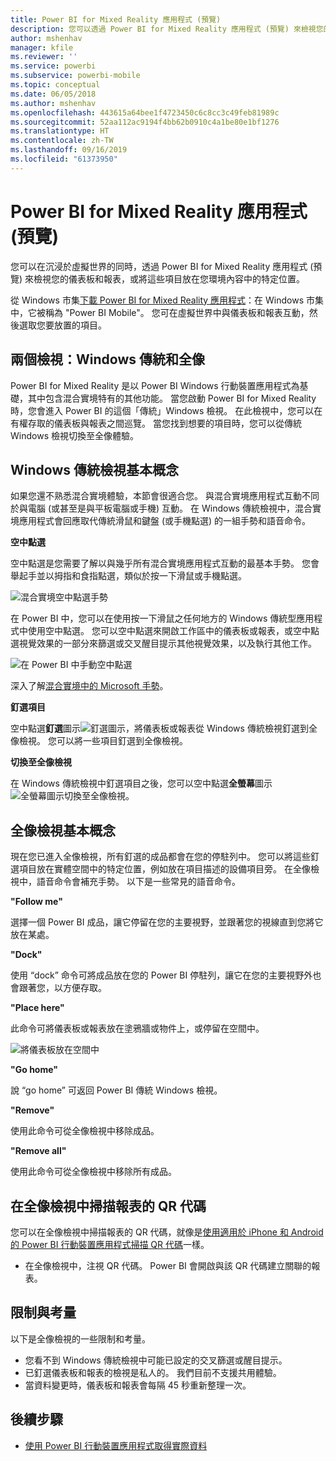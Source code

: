 ```yaml
---
title: Power BI for Mixed Reality 應用程式 (預覽)
description: 您可以透過 Power BI for Mixed Reality 應用程式 (預覽) 來檢視您的儀表板和報表，沉浸在虛擬世界或您的環境內容中。
author: mshenhav
manager: kfile
ms.reviewer: ''
ms.service: powerbi
ms.subservice: powerbi-mobile
ms.topic: conceptual
ms.date: 06/05/2018
ms.author: mshenhav
ms.openlocfilehash: 443615a64bee1f4723450c6c8cc3c49feb81989c
ms.sourcegitcommit: 52aa112ac9194f4bb62b0910c4a1be80e1bf1276
ms.translationtype: HT
ms.contentlocale: zh-TW
ms.lasthandoff: 09/16/2019
ms.locfileid: "61373950"
---
```

# <a name="power-bi-for-mixed-reality-app-preview"></a>Power BI for Mixed Reality 應用程式 (預覽)
您可以在沉浸於虛擬世界的同時，透過 Power BI for Mixed Reality 應用程式 (預覽) 來檢視您的儀表板和報表，或將這些項目放在您環境內容中的特定位置。 

從 Windows 市集[下載 Power BI for Mixed Reality 應用程式](https://www.microsoft.com/p/power-bi-mobile/9nblgggzlxn1?activetab=pivot%3aoverviewtab)：在 Windows 市集中，它被稱為 "Power BI Mobile"。 您可在虛擬世界中與儀表板和報表互動，然後選取您要放置的項目。 

## <a name="two-views-windows-classic-and-holographic"></a>兩個檢視：Windows 傳統和全像

Power BI for Mixed Reality 是以 Power BI Windows 行動裝置應用程式為基礎，其中包含混合實境特有的其他功能。 當您啟動 Power BI for Mixed Reality 時，您會進入 Power BI 的這個「傳統」Windows 檢視。 在此檢視中，您可以在有權存取的儀表板與報表之間巡覽。 當您找到想要的項目時，您可以從傳統 Windows 檢視切換至全像體驗。 


## <a name="windows-classic-view-basics"></a>Windows 傳統檢視基本概念

如果您還不熟悉混合實境體驗，本節會很適合您。 與混合實境應用程式互動不同於與電腦 (或甚至是與平板電腦或手機) 互動。 在 Windows 傳統檢視中，混合實境應用程式會回應取代傳統滑鼠和鍵盤 (或手機點選) 的一組手勢和語音命令。 

**空中點選**

空中點選是您需要了解以與幾乎所有混合實境應用程式互動的最基本手勢。 您會舉起手並以拇指和食指點選，類似於按一下滑鼠或手機點選。  

![混合實境空中點選手勢](./media/mobile-mixed-reality-app/power-bi-hololens-airtap.png)

在 Power BI 中，您可以在使用按一下滑鼠之任何地方的 Windows 傳統型應用程式中使用空中點選。 您可以空中點選來開啟工作區中的儀表板或報表，或空中點選視覺效果的一部分來篩選或交叉醒目提示其他視覺效果，以及執行其他工作。

![在 Power BI 中手動空中點選](./media/mobile-mixed-reality-app/power-bi-hololens-airtap-hand.png) 

深入了解[混合實境中的 Microsoft 手勢](https://developer.microsoft.com/windows/mixed-reality/gestures)。

**釘選項目** 

空中點選**釘選**圖示![釘選圖示](./media/mobile-mixed-reality-app/power-bi-hololens-pin.png)，將儀表板或報表從 Windows 傳統檢視釘選到全像檢視。 您可以將一些項目釘選到全像檢視。 

**切換至全像檢視**

在 Windows 傳統檢視中釘選項目之後，您可以空中點選**全螢幕**圖示![全螢幕圖示](./media/mobile-mixed-reality-app/power-bi-hololens-fullscreen.png)切換至全像檢視。 


## <a name="holographic-view-basics"></a>全像檢視基本概念

現在您已進入全像檢視，所有釘選的成品都會在您的停駐列中。 您可以將這些釘選項目放在實體空間中的特定位置，例如放在項目描述的設備項目旁。 在全像檢視中，語音命令會補充手勢。 以下是一些常見的語音命令。

**"Follow me"** 

選擇一個 Power BI 成品，讓它停留在您的主要視野，並跟著您的視線直到您將它放在某處。

**"Dock"** 

使用 “dock” 命令可將成品放在您的 Power BI 停駐列，讓它在您的主要視野外也會跟著您，以方便存取。

**"Place here"**

此命令可將儀表板或報表放在塗鴉牆或物件上，或停留在空間中。

![將儀表板放在空間中](./media/mobile-mixed-reality-app/power-bi-hololens-place-visuals.png)

**"Go home"**

說 “go home” 可返回 Power BI 傳統 Windows 檢視。 

**"Remove"**

使用此命令可從全像檢視中移除成品。

**"Remove all"** 

使用此命令可從全像檢視中移除所有成品。


## <a name="scan-a-report-qr-code-in-holographic-view"></a>在全像檢視中掃描報表的 QR 代碼

您可以在全像檢視中掃描報表的 QR 代碼，就像是[使用適用於 iPhone 和 Android 的 Power BI 行動裝置應用程式掃描 QR 代碼](mobile-apps-qr-code.md)一樣。

- 在全像檢視中，注視 QR 代碼。 Power BI 會開啟與該 QR 代碼建立關聯的報表。

## <a name="limitations-and-considerations"></a>限制與考量

以下是全像檢視的一些限制和考量。

- 您看不到 Windows 傳統檢視中可能已設定的交叉篩選或醒目提示。
- 已釘選儀表板和報表的檢視是私人的。 我們目前不支援共用體驗。
- 當資料變更時，儀表板和報表會每隔 45 秒重新整理一次。


## <a name="next-steps"></a>後續步驟

- [使用 Power BI 行動裝置應用程式取得實際資料](mobile-apps-data-in-real-world-context.md)

 



